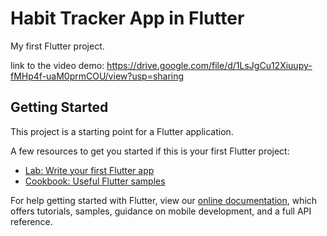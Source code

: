 # Habit Tracker App in Flutter

My first Flutter project.

link to the video demo: https://drive.google.com/file/d/1LsJgCu12Xiuupy-fMHp4f-uaM0prmCOU/view?usp=sharing

## Getting Started

This project is a starting point for a Flutter application.

A few resources to get you started if this is your first Flutter project:

- [Lab: Write your first Flutter app](https://flutter.dev/docs/get-started/codelab)
- [Cookbook: Useful Flutter samples](https://flutter.dev/docs/cookbook)

For help getting started with Flutter, view our
[online documentation](https://flutter.dev/docs), which offers tutorials,
samples, guidance on mobile development, and a full API reference.
